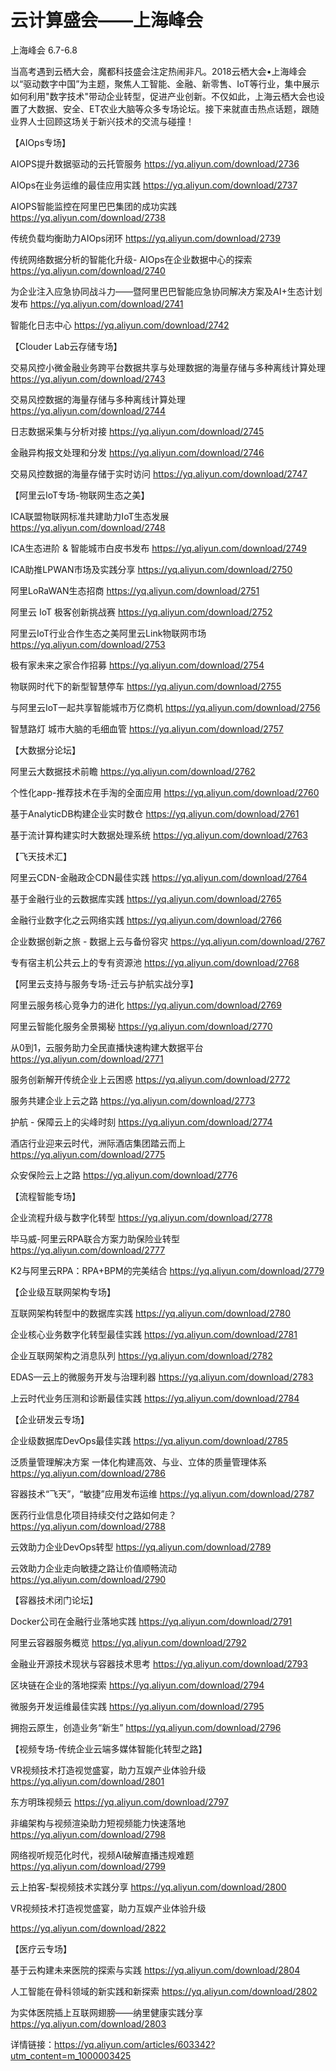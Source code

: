 # 云计算盛会——上海峰会

上海峰会 6.7-6.8

当高考遇到云栖大会，魔都科技盛会注定热闹非凡。2018云栖大会•上海峰会以“驱动数字中国”为主题，聚焦人工智能、金融、新零售、IoT等行业，集中展示如何利用"数字技术"带动企业转型，促进产业创新。不仅如此，上海云栖大会也设置了大数据、安全、ET农业大脑等众多专场论坛。接下来就直击热点话题，跟随业界人士回顾这场关于新兴技术的交流与碰撞！

【AIOps专场】

AIOPS提升数据驱动的云托管服务
https://yq.aliyun.com/download/2736

AIOps在业务运维的最佳应用实践 
https://yq.aliyun.com/download/2737

AIOPS智能监控在阿里巴巴集团的成功实践 
https://yq.aliyun.com/download/2738

传统负载均衡助力AIOps闭环
https://yq.aliyun.com/download/2739

传统网络数据分析的智能化升级- AIOps在企业数据中心的探索 
https://yq.aliyun.com/download/2740

为企业注入应急协同战斗力——暨阿里巴巴智能应急协同解决方案及AI+生态计划发布 
https://yq.aliyun.com/download/2741

智能化日志中心 
https://yq.aliyun.com/download/2742

【Clouder Lab云存储专场】

交易风控小微金融业务跨平台数据共享与处理数据的海量存储与多种离线计算处理 
https://yq.aliyun.com/download/2743

交易风控数据的海量存储与多种离线计算处理 
https://yq.aliyun.com/download/2744

日志数据采集与分析对接 
https://yq.aliyun.com/download/2745

金融异构报文处理和分发 
https://yq.aliyun.com/download/2746

交易风控数据的海量存储于实时访问 
https://yq.aliyun.com/download/2747


【阿里云IoT专场-物联网生态之美】

ICA联盟物联网标准共建助力IoT生态发展 
https://yq.aliyun.com/download/2748

ICA生态进阶 & 智能城市白皮书发布 
https://yq.aliyun.com/download/2749

ICA助推LPWAN市场及实践分享 
https://yq.aliyun.com/download/2750

阿里LoRaWAN生态招商 
https://yq.aliyun.com/download/2751

阿里云 IoT 极客创新挑战赛
https://yq.aliyun.com/download/2752

阿里云IoT行业合作生态之美阿里云Link物联网市场 
https://yq.aliyun.com/download/2753

极有家未来之家合作招募 
https://yq.aliyun.com/download/2754

物联网时代下的新型智慧停车 
https://yq.aliyun.com/download/2755

与阿里云IoT一起共享智能城市万亿商机 
https://yq.aliyun.com/download/2756

智慧路灯 城市大脑的毛细血管 
https://yq.aliyun.com/download/2757


【大数据分论坛】

阿里云大数据技术前瞻 
https://yq.aliyun.com/download/2762

个性化app-推荐技术在手淘的全面应用 
https://yq.aliyun.com/download/2760

基于AnalyticDB构建企业实时数仓 
https://yq.aliyun.com/download/2761

基于流计算构建实时大数据处理系统 
https://yq.aliyun.com/download/2763


【飞天技术汇】

阿里云CDN-金融政企CDN最佳实践 
https://yq.aliyun.com/download/2764

基于金融行业的云数据库实践 
https://yq.aliyun.com/download/2765

金融行业数字化之云网络实践 
https://yq.aliyun.com/download/2766

企业数据创新之旅 - 数据上云与备份容灾 
https://yq.aliyun.com/download/2767

专有宿主机公共云上的专有资源池 
https://yq.aliyun.com/download/2768


【阿里云支持与服务专场-迁云与护航实战分享】

阿里云服务核心竞争力的进化 
https://yq.aliyun.com/download/2769

阿里云智能化服务全景揭秘 
https://yq.aliyun.com/download/2770

从0到1，云服务助力全民直播快速构建大数据平台 
https://yq.aliyun.com/download/2771

服务创新解开传统企业上云困惑 
https://yq.aliyun.com/download/2772

服务共建企业上云之路 
https://yq.aliyun.com/download/2773

护航 - 保障云上的尖峰时刻 
https://yq.aliyun.com/download/2774

酒店行业迎来云时代，洲际酒店集团踏云而上 
https://yq.aliyun.com/download/2775

众安保险云上之路 
https://yq.aliyun.com/download/2776


【流程智能专场】

企业流程升级与数字化转型 
https://yq.aliyun.com/download/2778

毕马威-阿里云RPA联合方案力助保险业转型 
https://yq.aliyun.com/download/2777

K2与阿里云RPA：RPA+BPM的完美结合 
https://yq.aliyun.com/download/2779


【企业级互联网架构专场】

互联网架构转型中的数据库实践 
https://yq.aliyun.com/download/2780

企业核心业务数字化转型最佳实践 
https://yq.aliyun.com/download/2781

企业互联网架构之消息队列 
https://yq.aliyun.com/download/2782

EDAS—云上的微服务开发与治理利器 
https://yq.aliyun.com/download/2783

上云时代业务压测和诊断最佳实践 
https://yq.aliyun.com/download/2784


【企业研发云专场】

企业级数据库DevOps最佳实践 
https://yq.aliyun.com/download/2785

泛质量管理解决方案 一体化构建高效、与业、立体的质量管理体系 
https://yq.aliyun.com/download/2786

容器技术“飞天”，“敏捷”应用发布运维 
https://yq.aliyun.com/download/2787

医药行业信息化项目持续交付之路如何走？ 
https://yq.aliyun.com/download/2788

云效助力企业DevOps转型 
https://yq.aliyun.com/download/2789

云效助力企业走向敏捷之路让价值顺畅流动 
https://yq.aliyun.com/download/2790

【容器技术闭门论坛】

Docker公司在金融行业落地实践 
https://yq.aliyun.com/download/2791

阿里云容器服务概览 
https://yq.aliyun.com/download/2792

金融业开源技术现状与容器技术思考 
https://yq.aliyun.com/download/2793

区块链在企业的落地探索 
https://yq.aliyun.com/download/2794

微服务开发运维最佳实践 
https://yq.aliyun.com/download/2795

拥抱云原生，创造业务“新生” 
https://yq.aliyun.com/download/2796


【视频专场-传统企业云端多媒体智能化转型之路】

VR视频技术打造视觉盛宴，助力互娱产业体验升级 
https://yq.aliyun.com/download/2801

东方明珠视频云 
https://yq.aliyun.com/download/2797

非编架构与视频渲染助力短视频能力快速落地 
https://yq.aliyun.com/download/2798

网络视听规范化时代，视频AI破解直播违规难题 
https://yq.aliyun.com/download/2799

云上拍客-梨视频技术实践分享 
https://yq.aliyun.com/download/2800

VR视频技术打造视觉盛宴，助力互娱产业体验升级

https://yq.aliyun.com/download/2822

【医疗云专场】

基于云构建未来医院的探索与实践 
https://yq.aliyun.com/download/2804

人工智能在骨科领域的新实践和新探索 
https://yq.aliyun.com/download/2802

为实体医院插上互联网翅膀——纳里健康实践分享 
https://yq.aliyun.com/download/2803


详情链接：https://yq.aliyun.com/articles/603342?utm_content=m_1000003425
